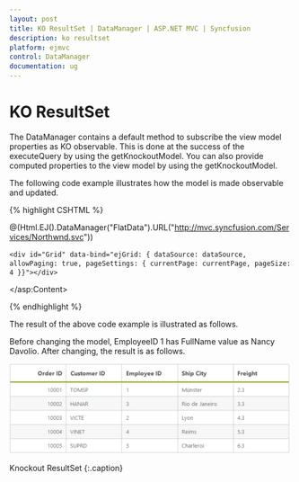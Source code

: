 ```yaml
---
layout: post
title: KO ResultSet | DataManager | ASP.NET MVC | Syncfusion
description: ko resultset
platform: ejmvc
control: DataManager
documentation: ug
---
```


# KO ResultSet

The DataManager contains a default method to subscribe the view model properties as KO observable. This is done at the success of the executeQuery by using the getKnockoutModel. You can also provide computed properties to the view model by using the getKnockoutModel.

The following code example illustrates how the model is made observable and updated.

{% highlight CSHTML %}

@(Html.EJ().DataManager("FlatData").URL("http://mvc.syncfusion.com/Services/Northwnd.svc"))

<div>

	<div id="Grid" data-bind="ejGrid: { dataSource: dataSource, allowPaging: true, pageSettings: { currentPage: currentPage, pageSize: 4 }}"></div>

</div>

<script src="~/Scripts/knockout-min.js"></script>

<script src="~/Scripts/ej/ej.widget.ko.min.js"></script>

<script type="text/javascript" class="jsScript">

	function onClick(arg) {

		var data = window.FlatData;

		window.employeeView = {

			dataSource: ko.observableArray(data),

		};

		ko.applyBindings(employeeView);

		var proxy = $("#MainContent_OrdersGrid").ejGrid("instance");

		proxy.refreshContent();

	}



</script>

</asp:Content>

{% endhighlight %}

The result of the above code example is illustrated as follows.

Before changing the model, EmployeeID 1 has FullName value as Nancy Davolio. After changing, the result is as follows.



![](KO-ResultSet_images/KO-ResultSet_img1.png)

Knockout ResultSet
{:.caption}
